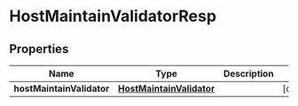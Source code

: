 # HostMaintainValidatorResp

## Properties
Name | Type | Description | Notes
------------ | ------------- | ------------- | -------------
**hostMaintainValidator** | [**HostMaintainValidator**](HostMaintainValidator.md) |  |  [optional]
